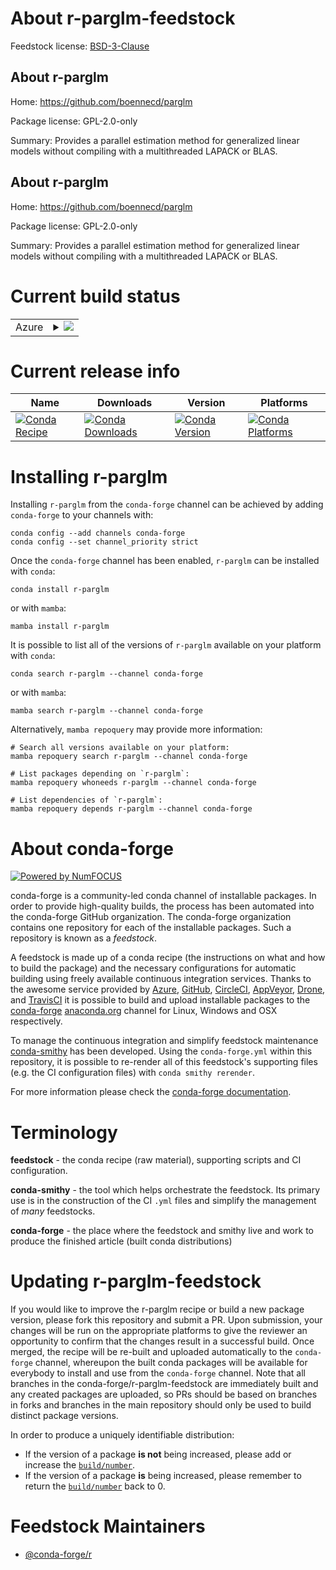 About r-parglm-feedstock
========================

Feedstock license: [BSD-3-Clause](https://github.com/conda-forge/r-parglm-feedstock/blob/main/LICENSE.txt)


About r-parglm
--------------

Home: https://github.com/boennecd/parglm

Package license: GPL-2.0-only

Summary: Provides a parallel estimation method for generalized linear models without compiling with a multithreaded LAPACK or BLAS.

About r-parglm
--------------

Home: https://github.com/boennecd/parglm

Package license: GPL-2.0-only

Summary: Provides a parallel estimation method for generalized linear models without compiling with a multithreaded LAPACK or BLAS.

Current build status
====================


<table>
    
  <tr>
    <td>Azure</td>
    <td>
      <details>
        <summary>
          <a href="https://dev.azure.com/conda-forge/feedstock-builds/_build/latest?definitionId=23343&branchName=main">
            <img src="https://dev.azure.com/conda-forge/feedstock-builds/_apis/build/status/r-parglm-feedstock?branchName=main">
          </a>
        </summary>
        <table>
          <thead><tr><th>Variant</th><th>Status</th></tr></thead>
          <tbody><tr>
              <td>linux_64_r_base4.3</td>
              <td>
                <a href="https://dev.azure.com/conda-forge/feedstock-builds/_build/latest?definitionId=23343&branchName=main">
                  <img src="https://dev.azure.com/conda-forge/feedstock-builds/_apis/build/status/r-parglm-feedstock?branchName=main&jobName=linux&configuration=linux%20linux_64_r_base4.3" alt="variant">
                </a>
              </td>
            </tr><tr>
              <td>linux_64_r_base4.4</td>
              <td>
                <a href="https://dev.azure.com/conda-forge/feedstock-builds/_build/latest?definitionId=23343&branchName=main">
                  <img src="https://dev.azure.com/conda-forge/feedstock-builds/_apis/build/status/r-parglm-feedstock?branchName=main&jobName=linux&configuration=linux%20linux_64_r_base4.4" alt="variant">
                </a>
              </td>
            </tr><tr>
              <td>osx_64_r_base4.3</td>
              <td>
                <a href="https://dev.azure.com/conda-forge/feedstock-builds/_build/latest?definitionId=23343&branchName=main">
                  <img src="https://dev.azure.com/conda-forge/feedstock-builds/_apis/build/status/r-parglm-feedstock?branchName=main&jobName=osx&configuration=osx%20osx_64_r_base4.3" alt="variant">
                </a>
              </td>
            </tr><tr>
              <td>osx_64_r_base4.4</td>
              <td>
                <a href="https://dev.azure.com/conda-forge/feedstock-builds/_build/latest?definitionId=23343&branchName=main">
                  <img src="https://dev.azure.com/conda-forge/feedstock-builds/_apis/build/status/r-parglm-feedstock?branchName=main&jobName=osx&configuration=osx%20osx_64_r_base4.4" alt="variant">
                </a>
              </td>
            </tr><tr>
              <td>win_64_r_base4.3</td>
              <td>
                <a href="https://dev.azure.com/conda-forge/feedstock-builds/_build/latest?definitionId=23343&branchName=main">
                  <img src="https://dev.azure.com/conda-forge/feedstock-builds/_apis/build/status/r-parglm-feedstock?branchName=main&jobName=win&configuration=win%20win_64_r_base4.3" alt="variant">
                </a>
              </td>
            </tr><tr>
              <td>win_64_r_base4.4</td>
              <td>
                <a href="https://dev.azure.com/conda-forge/feedstock-builds/_build/latest?definitionId=23343&branchName=main">
                  <img src="https://dev.azure.com/conda-forge/feedstock-builds/_apis/build/status/r-parglm-feedstock?branchName=main&jobName=win&configuration=win%20win_64_r_base4.4" alt="variant">
                </a>
              </td>
            </tr>
          </tbody>
        </table>
      </details>
    </td>
  </tr>
</table>

Current release info
====================

| Name | Downloads | Version | Platforms |
| --- | --- | --- | --- |
| [![Conda Recipe](https://img.shields.io/badge/recipe-r--parglm-green.svg)](https://anaconda.org/conda-forge/r-parglm) | [![Conda Downloads](https://img.shields.io/conda/dn/conda-forge/r-parglm.svg)](https://anaconda.org/conda-forge/r-parglm) | [![Conda Version](https://img.shields.io/conda/vn/conda-forge/r-parglm.svg)](https://anaconda.org/conda-forge/r-parglm) | [![Conda Platforms](https://img.shields.io/conda/pn/conda-forge/r-parglm.svg)](https://anaconda.org/conda-forge/r-parglm) |

Installing r-parglm
===================

Installing `r-parglm` from the `conda-forge` channel can be achieved by adding `conda-forge` to your channels with:

```
conda config --add channels conda-forge
conda config --set channel_priority strict
```

Once the `conda-forge` channel has been enabled, `r-parglm` can be installed with `conda`:

```
conda install r-parglm
```

or with `mamba`:

```
mamba install r-parglm
```

It is possible to list all of the versions of `r-parglm` available on your platform with `conda`:

```
conda search r-parglm --channel conda-forge
```

or with `mamba`:

```
mamba search r-parglm --channel conda-forge
```

Alternatively, `mamba repoquery` may provide more information:

```
# Search all versions available on your platform:
mamba repoquery search r-parglm --channel conda-forge

# List packages depending on `r-parglm`:
mamba repoquery whoneeds r-parglm --channel conda-forge

# List dependencies of `r-parglm`:
mamba repoquery depends r-parglm --channel conda-forge
```


About conda-forge
=================

[![Powered by
NumFOCUS](https://img.shields.io/badge/powered%20by-NumFOCUS-orange.svg?style=flat&colorA=E1523D&colorB=007D8A)](https://numfocus.org)

conda-forge is a community-led conda channel of installable packages.
In order to provide high-quality builds, the process has been automated into the
conda-forge GitHub organization. The conda-forge organization contains one repository
for each of the installable packages. Such a repository is known as a *feedstock*.

A feedstock is made up of a conda recipe (the instructions on what and how to build
the package) and the necessary configurations for automatic building using freely
available continuous integration services. Thanks to the awesome service provided by
[Azure](https://azure.microsoft.com/en-us/services/devops/), [GitHub](https://github.com/),
[CircleCI](https://circleci.com/), [AppVeyor](https://www.appveyor.com/),
[Drone](https://cloud.drone.io/welcome), and [TravisCI](https://travis-ci.com/)
it is possible to build and upload installable packages to the
[conda-forge](https://anaconda.org/conda-forge) [anaconda.org](https://anaconda.org/)
channel for Linux, Windows and OSX respectively.

To manage the continuous integration and simplify feedstock maintenance
[conda-smithy](https://github.com/conda-forge/conda-smithy) has been developed.
Using the ``conda-forge.yml`` within this repository, it is possible to re-render all of
this feedstock's supporting files (e.g. the CI configuration files) with ``conda smithy rerender``.

For more information please check the [conda-forge documentation](https://conda-forge.org/docs/).

Terminology
===========

**feedstock** - the conda recipe (raw material), supporting scripts and CI configuration.

**conda-smithy** - the tool which helps orchestrate the feedstock.
                   Its primary use is in the construction of the CI ``.yml`` files
                   and simplify the management of *many* feedstocks.

**conda-forge** - the place where the feedstock and smithy live and work to
                  produce the finished article (built conda distributions)


Updating r-parglm-feedstock
===========================

If you would like to improve the r-parglm recipe or build a new
package version, please fork this repository and submit a PR. Upon submission,
your changes will be run on the appropriate platforms to give the reviewer an
opportunity to confirm that the changes result in a successful build. Once
merged, the recipe will be re-built and uploaded automatically to the
`conda-forge` channel, whereupon the built conda packages will be available for
everybody to install and use from the `conda-forge` channel.
Note that all branches in the conda-forge/r-parglm-feedstock are
immediately built and any created packages are uploaded, so PRs should be based
on branches in forks and branches in the main repository should only be used to
build distinct package versions.

In order to produce a uniquely identifiable distribution:
 * If the version of a package **is not** being increased, please add or increase
   the [``build/number``](https://docs.conda.io/projects/conda-build/en/latest/resources/define-metadata.html#build-number-and-string).
 * If the version of a package **is** being increased, please remember to return
   the [``build/number``](https://docs.conda.io/projects/conda-build/en/latest/resources/define-metadata.html#build-number-and-string)
   back to 0.

Feedstock Maintainers
=====================

* [@conda-forge/r](https://github.com/orgs/conda-forge/teams/r/)

